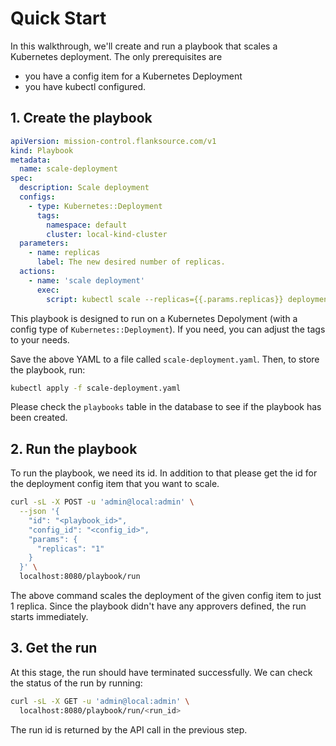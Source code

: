 # Quick Start

In this walkthrough, we'll create and run a playbook that scales a Kubernetes deployment.
The only prerequisites are

- you have a config item for a Kubernetes Deployment
- you have kubectl configured.

## 1. Create the playbook

```yaml title="scale-deployment.yaml"
apiVersion: mission-control.flanksource.com/v1
kind: Playbook
metadata:
  name: scale-deployment
spec:
  description: Scale deployment
  configs:
    - type: Kubernetes::Deployment
      tags:
        namespace: default
        cluster: local-kind-cluster
  parameters:
    - name: replicas
      label: The new desired number of replicas.
  actions:
    - name: 'scale deployment'
      exec:
        script: kubectl scale --replicas={{.params.replicas}} deployment {{.config.name}}
```

This playbook is designed to run on a Kubernetes Depolyment (with a config type of `Kubernetes::Deployment`).
If you need, you can adjust the tags to your needs.

Save the above YAML to a file called `scale-deployment.yaml`. Then, to store the playbook, run:

```bash
kubectl apply -f scale-deployment.yaml
```

Please check the `playbooks` table in the database to see if the playbook has been created.

## 2. Run the playbook

To run the playbook, we need its id. In addition to that please get the id for the deployment config item that you want to scale.

```bash
curl -sL -X POST -u 'admin@local:admin' \
  --json '{
    "id": "<playbook_id>",
    "config_id": "<config_id>",
    "params": {
      "replicas": "1"
    }
  }' \
  localhost:8080/playbook/run
```

The above command scales the deployment of the given config item to just 1 replica. Since the playbook didn't have any approvers defined, the run starts immediately.

## 3. Get the run

At this stage, the run should have terminated successfully. We can check the status of the run by running:

```bash
curl -sL -X GET -u 'admin@local:admin' \
  localhost:8080/playbook/run/<run_id>
```

The run id is returned by the API call in the previous step.
